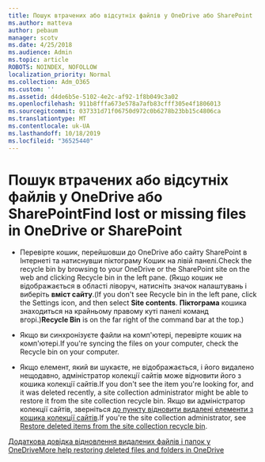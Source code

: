 ```yaml
---
title: Пошук втрачених або відсутніх файлів у OneDrive або SharePoint
ms.author: matteva
author: pebaum
manager: scotv
ms.date: 4/25/2018
ms.audience: Admin
ms.topic: article
ROBOTS: NOINDEX, NOFOLLOW
localization_priority: Normal
ms.collection: Adm_O365
ms.custom: ''
ms.assetid: d4de6b5e-5102-4e2c-af92-1f8b049c3a02
ms.openlocfilehash: 911b8fffa673e578a7afb83cfff305e4f1806013
ms.sourcegitcommit: 037331d71f06750d972c0b6278b23bb15c4806ca
ms.translationtype: MT
ms.contentlocale: uk-UA
ms.lasthandoff: 10/18/2019
ms.locfileid: "36525440"
---
```

# <a name="find-lost-or-missing-files-in-onedrive-or-sharepoint"></a><span data-ttu-id="9b339-102">Пошук втрачених або відсутніх файлів у OneDrive або SharePoint</span><span class="sxs-lookup"><span data-stu-id="9b339-102">Find lost or missing files in OneDrive or SharePoint</span></span>

- <span data-ttu-id="9b339-103">Перевірте кошик, перейшовши до OneDrive або сайту SharePoint в Інтернеті та натиснувши піктограму Кошик на лівій панелі.</span><span class="sxs-lookup"><span data-stu-id="9b339-103">Check the recycle bin by browsing to your OneDrive or the SharePoint site on the web and clicking Recycle bin in the left pane.</span></span> <span data-ttu-id="9b339-104">(Якщо кошик не відображається в області ліворуч, натисніть значок налаштувань і виберіть **вміст сайту**.</span><span class="sxs-lookup"><span data-stu-id="9b339-104">(If you don't see Recycle bin in the left pane, click the Settings icon, and then select **Site contents**.</span></span> <span data-ttu-id="9b339-105">**Піктограма** кошика знаходиться на крайньому правому куті панелі команд вгорі.)</span><span class="sxs-lookup"><span data-stu-id="9b339-105">**Recycle Bin** is on the far right of the command bar at the top.)</span></span> 
    
- <span data-ttu-id="9b339-106">Якщо ви синхронізуєте файли на комп'ютері, перевірте кошик на комп'ютері.</span><span class="sxs-lookup"><span data-stu-id="9b339-106">If you're syncing the files on your computer, check the Recycle bin on your computer.</span></span> 
    
- <span data-ttu-id="9b339-107">Якщо елемент, який ви шукаєте, не відображається, і його видалено нещодавно, адміністратор колекції сайтів може відновити його з кошика колекції сайтів.</span><span class="sxs-lookup"><span data-stu-id="9b339-107">If you don't see the item you're looking for, and it was deleted recently, a site collection administrator might be able to restore it from the site collection recycle bin.</span></span> <span data-ttu-id="9b339-108">Якщо ви адміністратор колекції сайтів, зверніться [до пункту відновити видалені елементи з кошика колекції сайтів](https://go.microsoft.com/fwlink/?linkid=866439).</span><span class="sxs-lookup"><span data-stu-id="9b339-108">If you're the site collection administrator, see [Restore deleted items from the site collection recycle bin](https://go.microsoft.com/fwlink/?linkid=866439).</span></span>
    
[<span data-ttu-id="9b339-109">Додаткова довідка відновлення видалених файлів і папок у OneDrive</span><span class="sxs-lookup"><span data-stu-id="9b339-109">More help restoring deleted files and folders in OneDrive</span></span>](https://go.microsoft.com/fwlink/?linkid=872872)
  

